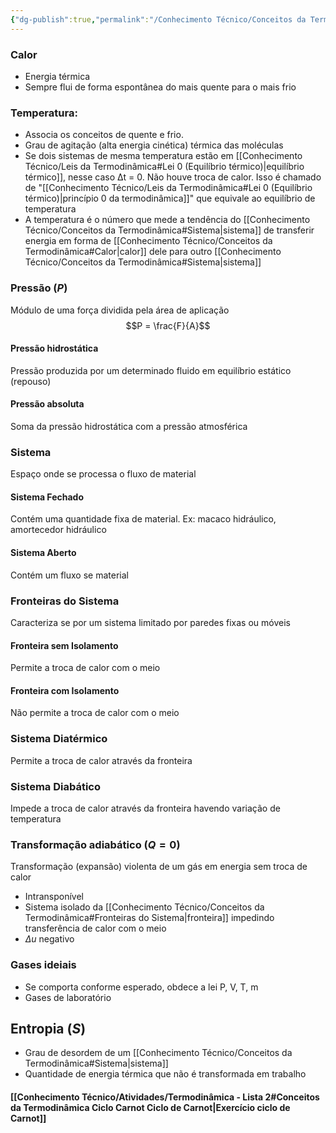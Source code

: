 ```yaml
---
{"dg-publish":true,"permalink":"/Conhecimento Técnico/Conceitos da Termodinâmica/","created":"","updated":""}
---
```


### Calor
- Energia térmica
- Sempre flui de forma espontânea do mais quente para o mais frio

### Temperatura:
- Associa os conceitos de quente e frio. 
- Grau de agitação (alta energia cinética) térmica das moléculas
- Se dois sistemas de mesma temperatura estão em [[Conhecimento Técnico/Leis da Termodinâmica#Lei 0 (Equilíbrio térmico)\|equilíbrio térmico]], nesse caso Δt = 0. Não houve troca de calor. Isso é chamado de "[[Conhecimento Técnico/Leis da Termodinâmica#Lei 0 (Equilíbrio térmico)\|princípio 0 da termodinâmica]]" que equivale ao equilíbrio de temperatura
- A temperatura é o número que mede a tendência do [[Conhecimento Técnico/Conceitos da Termodinâmica#Sistema\|sistema]] de transferir energia em forma de [[Conhecimento Técnico/Conceitos da Termodinâmica#Calor\|calor]] dele para outro [[Conhecimento Técnico/Conceitos da Termodinâmica#Sistema\|sistema]]

### Pressão ($P$)
  Módulo de uma força dividida pela área de aplicação
  $$P = \frac{F}{A}$$
#### Pressão hidrostática
  Pressão produzida por um determinado fluido em equilíbrio estático (repouso)

#### Pressão absoluta 
  Soma da pressão hidrostática com a pressão atmosférica

### Sistema
  Espaço onde se processa o fluxo de material

#### Sistema Fechado
  Contém uma quantidade fixa de material.
  Ex: macaco hidráulico, amortecedor hidráulico

#### Sistema Aberto
  Contém um fluxo se material

### Fronteiras do Sistema
Caracteriza se por um sistema limitado por paredes fixas ou móveis

#### Fronteira sem Isolamento
Permite a troca de calor com o meio

#### Fronteira com Isolamento
Não permite a troca de calor com o meio

### Sistema Diatérmico
Permite a troca de calor através da fronteira 

### Sistema Diabático 
Impede a troca de calor através da fronteira havendo variação de temperatura

### Transformação adiabático ($Q=0$)
Transformação (expansão) violenta de um gás em energia sem troca de calor
- Intransponível
- Sistema isolado da [[Conhecimento Técnico/Conceitos da Termodinâmica#Fronteiras do Sistema\|fronteira]] impedindo transferência de calor com o meio
- $\Delta u$ negativo 

### Gases ideiais
 - Se comporta conforme esperado, obdece a lei P, V, T, m
 - Gases de laboratório

## Entropia ($S$)
- Grau de desordem de um [[Conhecimento Técnico/Conceitos da Termodinâmica#Sistema\|sistema]]
- Quantidade de energia térmica que não é transformada em trabalho

#### [[Conhecimento Técnico/Atividades/Termodinâmica - Lista 2#Conceitos da Termodinâmica Ciclo Carnot Ciclo de Carnot\|Exercício ciclo de Carnot]]

